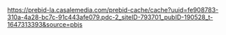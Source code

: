 https://prebid-la.casalemedia.com/prebid-cache/cache?uuid=fe908783-310a-4a28-bc7c-91c443afe079.pdc-2_siteID-793701_pubID-190528_t-1647313393&source=pbjs

